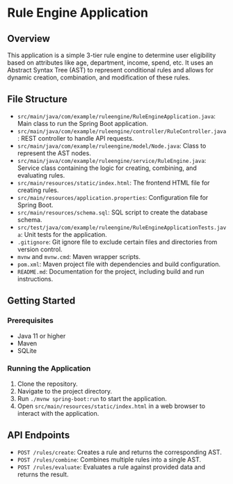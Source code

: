 # Rule Engine Application

## Overview

This application is a simple 3-tier rule engine to determine user eligibility based on attributes like age, department, income, spend, etc. It uses an Abstract Syntax Tree (AST) to represent conditional rules and allows for dynamic creation, combination, and modification of these rules.

## File Structure

- `src/main/java/com/example/ruleengine/RuleEngineApplication.java`: Main class to run the Spring Boot application.
- `src/main/java/com/example/ruleengine/controller/RuleController.java`: REST controller to handle API requests.
- `src/main/java/com/example/ruleengine/model/Node.java`: Class to represent the AST nodes.
- `src/main/java/com/example/ruleengine/service/RuleEngine.java`: Service class containing the logic for creating, combining, and evaluating rules.
- `src/main/resources/static/index.html`: The frontend HTML file for creating rules.
- `src/main/resources/application.properties`: Configuration file for Spring Boot.
- `src/main/resources/schema.sql`: SQL script to create the database schema.
- `src/test/java/com/example/ruleengine/RuleEngineApplicationTests.java`: Unit tests for the application.
- `.gitignore`: Git ignore file to exclude certain files and directories from version control.
- `mvnw` and `mvnw.cmd`: Maven wrapper scripts.
- `pom.xml`: Maven project file with dependencies and build configuration.
- `README.md`: Documentation for the project, including build and run instructions.

## Getting Started

### Prerequisites

- Java 11 or higher
- Maven
- SQLite

### Running the Application

1. Clone the repository.
2. Navigate to the project directory.
3. Run `./mvnw spring-boot:run` to start the application.
4. Open `src/main/resources/static/index.html` in a web browser to interact with the application.

## API Endpoints

- `POST /rules/create`: Creates a rule and returns the corresponding AST.
- `POST /rules/combine`: Combines multiple rules into a single AST.
- `POST /rules/evaluate`: Evaluates a rule against provided data and returns the result.

